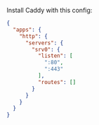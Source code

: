 Install Caddy with this config:

```json
{
  "apps": {
    "http": {
      "servers": {
        "srv0": {
          "listen": [
            ":80",
            ":443"
          ],
          "routes": []
        }
      }
    }
  }
}
```

